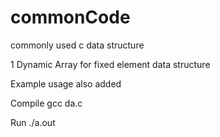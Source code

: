 # commonCode
commonly used c data structure 


1 Dynamic Array for fixed element data structure

  Example usage also added
  
  Compile gcc da.c 
  
  Run ./a.out
  
